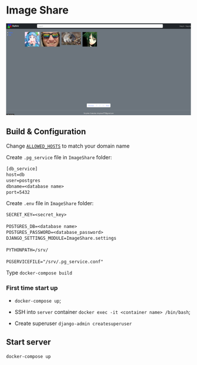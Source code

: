 # Image Share

![Index page](/img/index.png)

## Build & Configuration

Change [`ALLOWED_HOSTS`](ImageShare/ImageShare/settings.py) to match your domain name

Create `.pg_service` file in `ImageShare` folder:

    [db_service]
    host=db
    user=postgres
    dbname=<database name>
    port=5432

Create `.env` file in `ImageShare` folder:

    SECRET_KEY=<secret_key>

    POSTGRES_DB=<database name>
    POSTGRES_PASSWORD=<database_password>
    DJANGO_SETTINGS_MODULE=ImageShare.settings
    
    PYTHONPATH=/srv/

    PGSERVICEFILE="/srv/.pg_service.conf"


Type `docker-compose build`

### First time start up

* `docker-compose up`;

* SSH into `server` container `docker exec -it <container name> /bin/bash`;

* Create superuser `django-admin createsuperuser`

## Start server

`docker-compose up`

